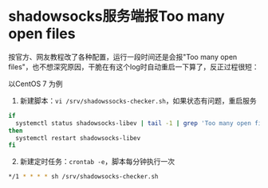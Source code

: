# shadowsocks服务端报Too many open files

按官方、网友教程改了各种配置，运行一段时间还是会报"Too many open files"，也不想深究原因，干脆在有这个log时自动重启一下算了，反正过程很短：

以CentOS 7 为例

1. 新建脚本：`vi /srv/shadowssocks-checker.sh`，如果状态有问题，重启服务
  ```bash
  if
    systemctl status shadowsocks-libev | tail -1 | grep 'Too many open files'
  then
    systemctl restart shadowsocks-libev
  fi
  
  ```

2. 新建定时任务：`crontab -e`，脚本每分钟执行一次
```bash
*/1 * * * * sh /srv/shadowsocks-checker.sh
```
